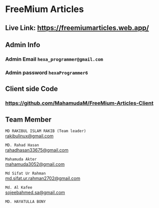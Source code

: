 # FreeMium Articles

## Live Link:  https://freemiumarticles.web.app/



## Admin Info

### Admin Email `hexa_programmer@gmail.com` 
### Admin password `hexaProgrammer6`



## Client side Code

### https://github.com/MahamudaM/FreeMium-Articles-Client




## Team Member

`MD RAKIBUL ISLAM RAKIB (Team leader)`  \
rakibulinux@gmail.com 

`MD. Rahad Hasan`\
rahadhasan33675@gmail.com 

`Mahamuda Akter`\
mahamuda3052@gmail.com 

`Md Sifat Ur Rahman`\
md.sifat.ur.rahman2702@gmail.com 

`Md. Al Kafee`\
sojeebahmed.sa@gmail.com

`MD. HAYATULLA BONY`
